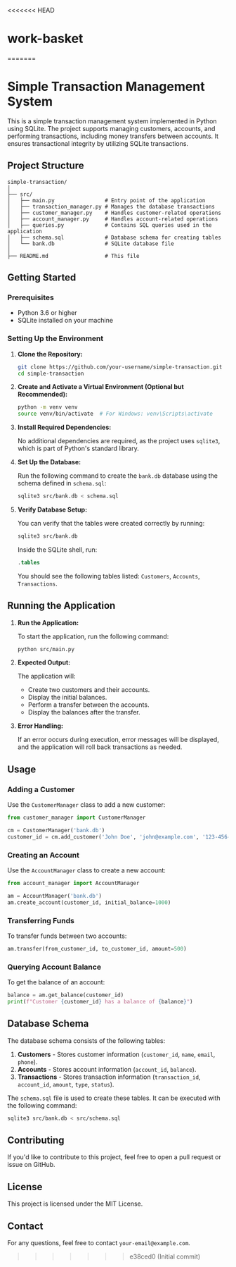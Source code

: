 <<<<<<< HEAD
# work-basket
=======

# Simple Transaction Management System

This is a simple transaction management system implemented in Python using SQLite. The project supports managing customers, accounts, and performing transactions, including money transfers between accounts. It ensures transactional integrity by utilizing SQLite transactions.

## Project Structure

```
simple-transaction/
│
├── src/
│   ├── main.py                # Entry point of the application
│   ├── transaction_manager.py # Manages the database transactions
│   ├── customer_manager.py    # Handles customer-related operations
│   ├── account_manager.py     # Handles account-related operations
│   ├── queries.py             # Contains SQL queries used in the application
│   ├── schema.sql             # Database schema for creating tables
│   └── bank.db                # SQLite database file
│
├── README.md                  # This file
```

## Getting Started

### Prerequisites

- Python 3.6 or higher
- SQLite installed on your machine

### Setting Up the Environment

1. **Clone the Repository:**

   ```bash
   git clone https://github.com/your-username/simple-transaction.git
   cd simple-transaction
   ```

2. **Create and Activate a Virtual Environment (Optional but Recommended):**

   ```bash
   python -m venv venv
   source venv/bin/activate  # For Windows: venv\Scripts\activate
   ```

3. **Install Required Dependencies:**

   No additional dependencies are required, as the project uses `sqlite3`, which is part of Python's standard library.

4. **Set Up the Database:**

   Run the following command to create the `bank.db` database using the schema defined in `schema.sql`:

   ```bash
   sqlite3 src/bank.db < schema.sql
   ```

5. **Verify Database Setup:**

   You can verify that the tables were created correctly by running:

   ```bash
   sqlite3 src/bank.db
   ```

   Inside the SQLite shell, run:

   ```sql
   .tables
   ```

   You should see the following tables listed: `Customers`, `Accounts`, `Transactions`.

## Running the Application

1. **Run the Application:**

   To start the application, run the following command:

   ```bash
   python src/main.py
   ```

2. **Expected Output:**

   The application will:
   - Create two customers and their accounts.
   - Display the initial balances.
   - Perform a transfer between the accounts.
   - Display the balances after the transfer.

3. **Error Handling:**

   If an error occurs during execution, error messages will be displayed, and the application will roll back transactions as needed.

## Usage

### Adding a Customer

Use the `CustomerManager` class to add a new customer:

```python
from customer_manager import CustomerManager

cm = CustomerManager('bank.db')
customer_id = cm.add_customer('John Doe', 'john@example.com', '123-456-7890')
```

### Creating an Account

Use the `AccountManager` class to create a new account:

```python
from account_manager import AccountManager

am = AccountManager('bank.db')
am.create_account(customer_id, initial_balance=1000)
```

### Transferring Funds

To transfer funds between two accounts:

```python
am.transfer(from_customer_id, to_customer_id, amount=500)
```

### Querying Account Balance

To get the balance of an account:

```python
balance = am.get_balance(customer_id)
print(f"Customer {customer_id} has a balance of {balance}")
```

## Database Schema

The database schema consists of the following tables:

1. **Customers** - Stores customer information (`customer_id`, `name`, `email`, `phone`).
2. **Accounts** - Stores account information (`account_id`, `balance`).
3. **Transactions** - Stores transaction information (`transaction_id`, `account_id`, `amount`, `type`, `status`).

The `schema.sql` file is used to create these tables. It can be executed with the following command:

```bash
sqlite3 src/bank.db < src/schema.sql
```

## Contributing

If you'd like to contribute to this project, feel free to open a pull request or issue on GitHub.

## License

This project is licensed under the MIT License.

## Contact

For any questions, feel free to contact `your-email@example.com`.
>>>>>>> e38ced0 (Initial commit)
